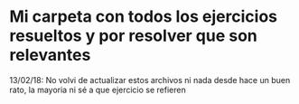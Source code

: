 # Mi carpeta con todos los ejercicios resueltos y por resolver que son relevantes
13/02/18: No volvi de actualizar estos archivos ni nada desde hace un buen rato, la mayoria ni sé a que ejercicio se refieren
